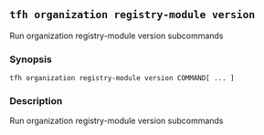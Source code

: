 ## `tfh organization registry-module version`

Run organization registry-module version subcommands

### Synopsis

    tfh organization registry-module version COMMAND[ ... ]

### Description

Run organization registry-module version subcommands

